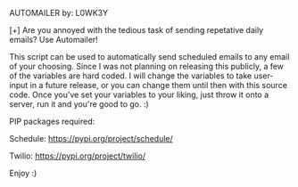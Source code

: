 AUTOMAILER by: L0WK3Y

[+] Are you annoyed with the tedious task of sending repetative daily emails? Use Automailer!
 
This script can be used to automatically send scheduled emails to any email of your choosing. 
Since I was not planning on releasing this publicly, a few of the variables are hard coded. 
I will change the variables to take user-input in a future release, or you can change them until then with this source code.
Once you've set your variables to your liking, just throw it onto a server, run it and you're good to go. :)


PIP packages required:

Schedule: https://pypi.org/project/schedule/


Twilio: https://pypi.org/project/twilio/

Enjoy :)
